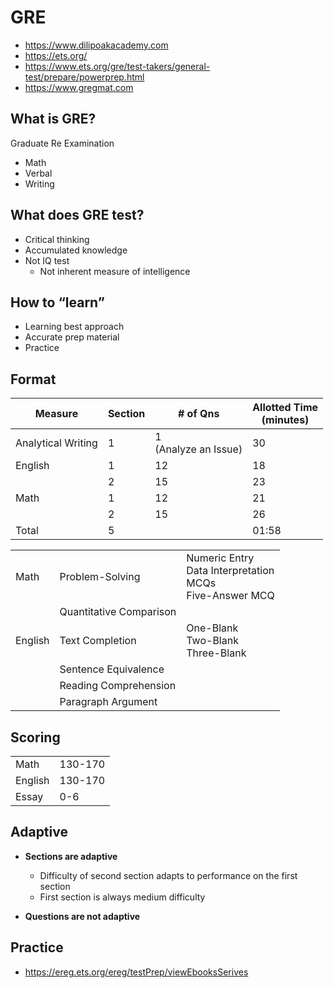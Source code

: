 # GRE

- https://www.dilipoakacademy.com
- https://ets.org/
- https://www.ets.org/gre/test-takers/general-test/prepare/powerprep.html
- https://www.gregmat.com

## What is GRE?

Graduate Re Examination

- Math
- Verbal
- Writing

## What does GRE test?

- Critical thinking
- Accumulated knowledge
- Not IQ test
  - Not inherent measure of intelligence

## How to “learn”

- Learning best approach
- Accurate prep material
- Practice

## Format

| Measure            | Section | # of Qns                  | Allotted Time<br />(minutes) |
| ------------------ | ------- | ------------------------- | ---------------------------- |
| Analytical Writing | 1       | 1<br />(Analyze an Issue) | 30                           |
| English            | 1       | 12                        | 18                           |
|                    | 2       | 15                        | 23                           |
| Math               | 1       | 12                        | 21                           |
|                    | 2       | 15                        | 26                           |
| Total              | 5       |                           | 01:58                        |

|         |                         |                                                              |
| ------- | ----------------------- | ------------------------------------------------------------ |
| Math    | Problem-Solving         | Numeric Entry<br />Data Interpretation<br />MCQs<br />Five-Answer MCQ |
|         | Quantitative Comparison |                                                              |
| English | Text Completion         | One-Blank<br />Two-Blank<br />Three-Blank                    |
|         | Sentence Equivalence    |                                                              |
|         | Reading Comprehension   |                                                              |
|         | Paragraph Argument      |                                                              |

## Scoring

|         |         |
| ------- | ------- |
| Math    | 130-170 |
| English | 130-170 |
| Essay   | 0-6     |

## Adaptive

- **Sections are adaptive**
  - Difficulty of second section adapts to performance on the first section
  - First section is always medium difficulty

- **Questions are not adaptive**

## Practice

- https://ereg.ets.org/ereg/testPrep/viewEbooksSerives
